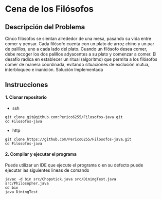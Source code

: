 # Cena de los Filósofos

## Descripción del Problema
Cinco filósofos se sientan alrededor de una mesa, pasando su vida entre comer y pensar. Cada filósofo cuenta con un plato de arroz chino y un par de palillos, uno a cada lado del plato. Cuando un filósofo desea comer, debe recoger los dos palillos adyacentes a su plato y comenzar a comer.
El desafío radica en establecer un ritual (algoritmo) que permita a los filósofos comer de manera coordinada, evitando situaciones de exclusión mutua, interbloqueo e inanición.
Solución Implementada


## Instrucciones
#### 1. Clonar repositorio
- ssh
```
git clone git@github.com:Perico6255/Filosofos-java.git 
cd Filosofos-java
```
- http
```
git clone https://github.com/Perico6255/Filosofos-java.git
cd Filosofos-java
```
#### 2. Compilar y ejecutar el programa 
Puede utilizar un IDE que ejecute el programa o en su defecto puede ejecutar las siguientes lineas de comando 
```
javac -d bin src/Chopstick.java src/DiningTest.java src/Philosopher.java
cd bin
java DiningTest  

```

